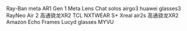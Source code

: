 Ray-Ban meta AR1 Gen 1
Meta Lens Chat 
solos airgo3
huawei glasses3
RayNeo Air 2  高通骁龙XR2
TCL NXTWEAR S+
Xreal air2s 高通骁龙XR2
Amazon Echo Frames
Lucyd glasses
MYVU